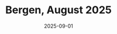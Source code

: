 ---
description: A collection of my fifteen favourite photos from Bergen in August 2025
featured_image: 250807.jpg
menus: "main"
sort_by: Name # Exif.Date
#sort_order: asc
title: Bergen, August 2025
date: 2025-09-01
keywords: [Bergen, August, Summer, "2025"]
#type: gallery
weight: 5
resources:
  - src: 250801.jpg
    title: Skater
  - src: 250802.jpg
    title: Wet lightbulb
  - src: 250803.jpg
    title: Kid on stairs
  - src: 250804.jpg
    title: Cyclist and Scooterist
  - src: 250805.jpg
    title: Packed with tourists
  - src: 250806.jpg
    title: Relaxed pewdiecat
  - src: 250807.jpg
    title: Early morning train station
  - src: 250808.jpg
    title: Sunset
  - src: 250809.jpg
    title: Leaf in fountain
  - src: 250810.jpg
    title: Wake in the city event
  - src: 250811.jpg
    title: Park tree
  - src: 250812.jpg
    title: Biker and his ride?
  - src: 250813.jpg
    title: Art Gallery
  - src: 250814.jpg
    title: Tree support
  - src: 250815.jpg
    title: Scootering
params:
  theme: dark
---